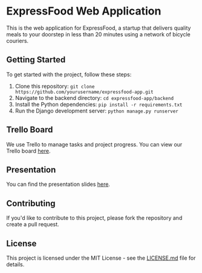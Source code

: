 # ExpressFood Web Application

This is the web application for ExpressFood, a startup that delivers quality meals to your doorstep in less than 20 minutes using a network of bicycle couriers.

## Getting Started

To get started with the project, follow these steps:

1. Clone this repository: `git clone https://github.com/yourusername/expressfood-app.git`
2. Navigate to the backend directory: `cd expressfood-app/backend`
3. Install the Python dependencies: `pip install -r requirements.txt`
4. Run the Django development server: `python manage.py runserver`

## Trello Board

We use Trello to manage tasks and project progress. You can view our Trello board [here]([https://trello.com/yourtrello](https://trello.com/b/Z2piiETa/gestion-de-projet-m%C3%A9thode-moscow)).

## Presentation

You can find the presentation slides [here](https://docs.google.com/presentation/d/1wuIlHXZU0ZF_8lEjsLHF0C2r44m6xBPSX_u8Za42_BA/edit?usp=sharing).

## Contributing

If you'd like to contribute to this project, please fork the repository and create a pull request.

## License

This project is licensed under the MIT License - see the [LICENSE.md](LICENSE.md) file for details.

